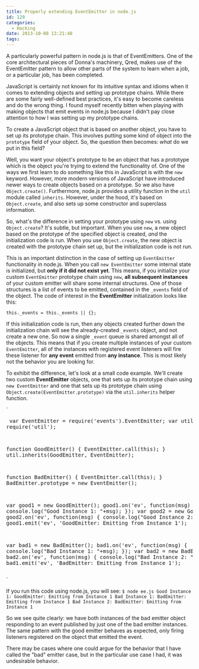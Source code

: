 ```yaml
---
title: Properly extending EventEmitter in node.js
id: 129
categories:
  - Hacking
date: 2013-10-08 13:21:48
tags:
---
```


A particularly powerful pattern in node.js is that of EventEmitters. One of the core architectural pieces of Donna's machinery, Qred, makes use of the EventEmitter pattern to allow other parts of the system to learn when a job, or a particular job, has been completed. 

JavaScript is certainly not known for its intuitive syntax and idioms when it comes to extending objects and setting up prototype chains. While there are some fairly well-defined best practices, it's easy to become careless and do the wrong thing. I found myself recently bitten when playing with making objects that emit events in node.js because I didn't pay close attention to how I was setting up my prototype chains.

To create a JavaScript object that is based on another object, you have to set up its prototype chain. This involves putting some kind of object into the `prototype` field of your object. So, the question then becomes: _what_ do we put in this field?

Well, you want your object's prototype to be an object that has a prototype which is the object you're trying to extend the functionality of. One of the ways we first learn to do something like this in JavaScript is with the `new` keyword. However, more modern versions of JavaScript have introduced newer ways to create objects based on a prototype. So we also have `Object.create()`. Furthermore, node.js provides a utility function in the `util` module called `inherits`. However, under the hood, it's based on `Object.create`, and also sets up some constructor and superclass information. 

So, what's the difference in setting your prototype using `new` vs. using `Object.create`? It's subtle, but important. When you use `new`, a new object based on the prototype of the specified object is created, _and_ the initialization code is run.  When you use `Object.create`, the new object is created with the prototype chain set up, but the initialization code is not run.

This is an important distinction in the case of setting up `EventEmitter` functionality in node.js. When you call `new EventEmitter` some internal state is initialized, but **only if it did not exist yet**. This means, if you initialize your custom `EventEmitter` prototype chain using `new`, **all subsequent instances** of your custom emitter will share some internal structures. One of those structures is a list of events to be emitted, contained in the `_events` field of the object. The code of interest in the **EventEmitter** initialization looks like this:

`this._events = this._events || {};`

If this initialization code is run, then any objects created further down the initialization chain will see the already-created `_events` object, and not create a new one. So now a single `_event` queue is shared amongst all of the objects. This means that if you create multiple instances of your custom `EventEmitter`, all of the instances with registered event listeners will fire these listener for **any event** emitted from **any instance**. This is most likely not the behavior you are looking for.

To exhibit the difference, let's look at a small code example. We'll create two custom **EventEmitter** objects, one that sets up its prototype chain using `new EventEmitter` and one that sets up its prototype chain using `Object.create(EventEmitter.prototype)` via the `util.inherits` helper function.

`<pre>
var EventEmitter = require('events').EventEmitter;
var util = require('util');

function GoodEmitter() {
    EventEmitter.call(this);
}
util.inherits(GoodEmitter, EventEmitter);

function BadEmitter() {
    EventEmitter.call(this);
}
BadEmitter.prototype = new EventEmitter();

var good1 = new GoodEmitter();
good1.on('ev', function(msg) { console.log("Good Instance 1: "+msg); });
var good2 = new GoodEmitter();
good2.on('ev', function(msg) { console.log("Good Instance 2: "+msg); });
good1.emit('ev', 'GoodEmitter: Emitting from Instance 1');

var bad1 = new BadEmitter();
bad1.on('ev', function(msg) { console.log("Bad Instance 1: "+msg); });
var bad2 = new BadEmitter();
bad2.on('ev', function(msg) { console.log("Bad Instance 2: "+msg); });
bad1.emit('ev', 'BadEmitter: Emitting from Instance 1');
</pre>`

If you run this code using node.js, you will see:
`
$ node ee.js
Good Instance 1: GoodEmitter: Emitting from Instance 1
Bad Instance 1: BadEmitter: Emitting from Instance 1
Bad Instance 2: BadEmitter: Emitting from Instance 1
`

So we see quite clearly: we have both instances of the bad emitter object responding to an event published by just one of the bad emitter instances. The same pattern with the good emitter behaves as expected, only firing listeners registered on the object that emitted the event.

There may be cases where one could argue for the behavior that I have called the "bad" emitter case, but in the particular use case I had, it was undesirable behavior. 